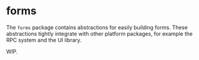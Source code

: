 # forms

The `forms` package contains abstractions for easily building forms. These
abstractions tightly integrate with other platform packages, for example the
RPC system and the UI library.

WIP.
